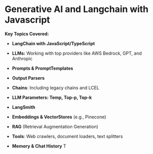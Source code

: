 # Generative AI and Langchain with Javascript

<b>Key Topics Covered:</b>

- <b>LangChain with JavaScript/TypeScript</b>
- <b>LLMs:</b> Working with top providers like AWS Bedrock, GPT, and Anthropic

- <b>Prompts & PromptTemplates
- Output Parsers
- Chains</b>: Including legacy chains and LCEL
- <b>LLM Parameters: Temp, Top-p, Top-k
- LangSmith
- Embeddings & VectorStores</b> (e.g., Pinecone)
- <b>RAG</b> (Retrieval Augmentation Generation)
- <b>Tools</b>: Web crawlers, document loaders, text splitters
- <b>Memory & Chat History</b>
  T
